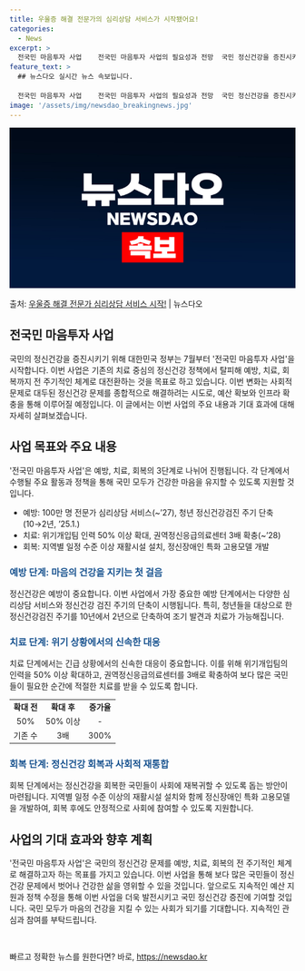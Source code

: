 ```yaml
---
title: 우울증 해결 전문가의 심리상담 서비스가 시작됐어요!
categories:
  - News
excerpt: >
  전국민 마음투자 사업    전국민 마음투자 사업의 필요성과 전망  국민 정신건강을 증진시키기 위해 대한민국 …
feature_text: >
  ## 뉴스다오 실시간 뉴스 속보입니다.

  전국민 마음투자 사업    전국민 마음투자 사업의 필요성과 전망  국민 정신건강을 증진시키기 위해 대한민국 …
image: '/assets/img/newsdao_breakingnews.jpg'
---
```


![뉴스다오 속보](/assets/img/newsdao_breakingnews.jpg)

<p>출처: <a href="https://newsdao.kr/4485" rel="dofollow">우울증 해결 전문가 심리상담 서비스 시작!</a> | 뉴스다오</p>

<h2 data-ke-size="size26">전국민 마음투자 사업</h2>
국민의 정신건강을 증진시키기 위해 대한민국 정부는 7월부터 '전국민 마음투자 사업'을 시작합니다. 이번 사업은 기존의 치료 중심의 정신건강 정책에서 탈피해 예방, 치료, 회복까지 전 주기적인 체계로 대전환하는 것을 목표로 하고 있습니다. 이번 변화는 사회적 문제로 대두된 정신건강 문제를 종합적으로 해결하려는 시도로, 예산 확보와 인프라 확충을 통해 이루어질 예정입니다. 이 글에서는 이번 사업의 주요 내용과 기대 효과에 대해 자세히 살펴보겠습니다.

<h2 data-ke-size="size26">사업 목표와 주요 내용</h2>
'전국민 마음투자 사업'은 예방, 치료, 회복의 3단계로 나뉘어 진행됩니다. 각 단계에서 수행될 주요 활동과 정책을 통해 국민 모두가 건강한 마음을 유지할 수 있도록 지원할 것입니다.
<ul>
  <li>예방: 100만 명 전문가 심리상담 서비스(~’27), 청년 정신건강검진 주기 단축(10→2년, ’25.1.)</li>
  <li>치료: 위기개입팀 인력 50% 이상 확대, 권역정신응급의료센터 3배 확충(~’28)</li>
  <li>회복: 지역별 일정 수준 이상 재활시설 설치, 정신장애인 특화 고용모델 개발</li>
</ul>

<h3><span style="color: #1a5490;">예방 단계: 마음의 건강을 지키는 첫 걸음</span></h3>
정신건강은 예방이 중요합니다. 이번 사업에서 가장 중요한 예방 단계에서는 다양한 심리상담 서비스와 정신건강 검진 주기의 단축이 시행됩니다. 특히, 청년들을 대상으로 한 정신건강검진 주기를 10년에서 2년으로 단축하여 조기 발견과 치료가 가능해집니다.

<h3><span style="color: #1a5490;">치료 단계: 위기 상황에서의 신속한 대응</span></h3>
치료 단계에서는 긴급 상황에서의 신속한 대응이 중요합니다. 이를 위해 위기개입팀의 인력을 50% 이상 확대하고, 권역정신응급의료센터를 3배로 확충하여 보다 많은 국민들이 필요한 순간에 적절한 치료를 받을 수 있도록 합니다.
<table>
  <tr>
    <td style="text-align: center; height: 17px;"><b>확대 전</b></td>
    <td style="text-align: center; height: 17px;"><b>확대 후</b></td>
    <td style="text-align: center; height: 17px;"><b>증가율</b></td>
  </tr>
  <tr>
    <td style="text-align: center; height: 17px;">50%</td>
    <td style="text-align: center; height: 17px;">50% 이상</td>
    <td style="text-align: center; height: 17px;">-</td>
  </tr>
  <tr>
    <td style="text-align: center; height: 17px;">기존 수</td>
    <td style="text-align: center; height: 17px;">3배</td>
    <td style="text-align: center; height: 17px;">300%</td>
  </tr>
</table>

<h3><span style="color: #1a5490;">회복 단계: 정신건강 회복과 사회적 재통합</span></h3>
회복 단계에서는 정신건강을 회복한 국민들이 사회에 재복귀할 수 있도록 돕는 방안이 마련됩니다. 지역별 일정 수준 이상의 재활시설 설치와 함께 정신장애인 특화 고용모델을 개발하여, 회복 후에도 안정적으로 사회에 참여할 수 있도록 지원합니다.

<h2 data-ke-size="size26">사업의 기대 효과와 향후 계획</h2>
'전국민 마음투자 사업'은 국민의 정신건강 문제를 예방, 치료, 회복의 전 주기적인 체계로 해결하고자 하는 목표를 가지고 있습니다. 이번 사업을 통해 보다 많은 국민들이 정신건강 문제에서 벗어나 건강한 삶을 영위할 수 있을 것입니다. 앞으로도 지속적인 예산 지원과 정책 수정을 통해 이번 사업을 더욱 발전시키고 국민 정신건강 증진에 기여할 것입니다. 국민 모두가 마음의 건강을 지킬 수 있는 사회가 되기를 기대합니다. 지속적인 관심과 참여를 부탁드립니다.
<p data-ke-size="size16">&nbsp;</p> 

빠르고 정확한 뉴스를 원한다면? 바로, <a href="https://newsdao.kr" rel="dofollow">https://newsdao.kr</a>


    
